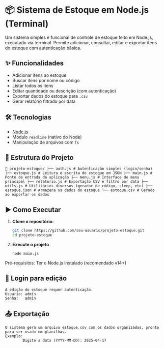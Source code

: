 # 📦 Sistema de Estoque em Node.js (Terminal)

Um sistema simples e funcional de controle de estoque feito em Node.js, executado via terminal. Permite adicionar, consultar, editar e exportar itens do estoque com autenticação básica.

## ✨ Funcionalidades

- Adicionar itens ao estoque
- Buscar itens por nome ou código
- Listar todos os itens
- Editar quantidade ou descrição (com autenticação)
- Exportar dados do estoque para `.csv`
- Gerar relatório filtrado por data

## 🛠️ Tecnologias

- [Node.js](https://nodejs.org/)
- Módulo `readline` (nativo do Node)
- Manipulação de arquivos com `fs`

## 📂 Estrutura do Projeto
    📁 projeto-estoque/ ├── auth.js # Autenticação simples (login/senha) ├── estoque.js # Leitura e escrita do estoque em JSON ├── main.js # Ponto de entrada da aplicação ├── menu.js # Interface de menu principal ├── relatorio.js # Exportação CSV e filtro por data ├── utils.js # Utilitários diversos (gerador de código, sleep, etc) ├── estoque.json # Armazena os dados do estoque └── estoque.csv # Gerado ao exportar os dados

## ▶️ Como Executar

1. **Clone o repositório:**
   ```bash
   git clone https://github.com/seu-usuario/projeto-estoque.git
   cd projeto-estoque

2. **Execute o projeto**
    ```bash
    node main.js

Pré-requisitos: Ter o Node.js instalado (recomendado v14+)

## 🔐 Login para edição
    A edição do estoque requer autenticação.
    Usuário: admin
    Senha:   admin

## 📤 Exportação
    O sistema gera um arquivo estoque.csv com os dados organizados, pronto para ser usado em planilhas.
    Exemplo:
            Digite a data (YYYY-MM-DD): 2025-04-17
            
